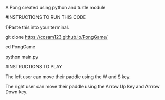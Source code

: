A Pong created using python and turtle module

#INSTRUCTIONS TO RUN THIS CODE

1)Paste this into your terminal.

git clone https://cosam123.github.io/PongGame/

cd PongGame

python main.py

#INSTRUCTIONS TO PLAY

The left user can move their paddle using the W and S key.


The right user can move their paddle using the Arrow Up key and Arrrow Down key.

